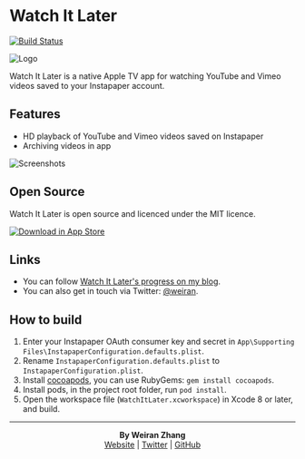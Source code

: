 # Watch It Later

[![Build Status](https://travis-ci.org/weiran/watch-it-later.svg?branch=master)](https://travis-ci.org/weiran/watch-it-later)

![Logo][logo]

[logo]: http://i.imgur.com/SyC0DMZ.png

Watch It Later is a native Apple TV app for watching YouTube and Vimeo videos saved to your Instapaper account.

## Features

* HD playback of YouTube and Vimeo videos saved on Instapaper
* Archiving videos in app

![Screenshots][1]

[1]: https://i.imgur.com/78SPj4X.jpg

## Open Source

Watch It Later is open source and licenced under the MIT licence.

[![Download in App Store][3]][2]

[2]: https://itunes.apple.com/us/app/watch-it-later/id1191095941?ls=1&mt=8&at=11l4G8&ct=github
[3]: http://i.imgur.com/oRdf2WM.png

## Links

* You can follow [Watch It Later's progress on my blog](https://weiran.co/).
* You can also get in touch via Twitter: [@weiran](https://twitter.com/weiran).

## How to build

1. Enter your Instapaper OAuth consumer key and secret in `App\Supporting Files\InstapaperConfiguration.defaults.plist`.
2. Rename `InstapaperConfiguration.defaults.plist` to `InstapaperConfiguration.plist`.
3. Install [cocoapods](http://cocoapods.org/), you can use RubyGems: `gem install cocoapods`.
4. Install pods, in the project root folder, run `pod install`.
5. Open the workspace file (`WatchItLater.xcworkspace`) in Xcode 8 or later, and build.

---
<p align="center">
  <b>By Weiran Zhang</b><br>
  <a href="https://weiran.co">Website</a> |
  <a href="https://twitter.com/weiran">Twitter</a> |
  <a href="https://github.com/weiran">GitHub</a>
</p>
